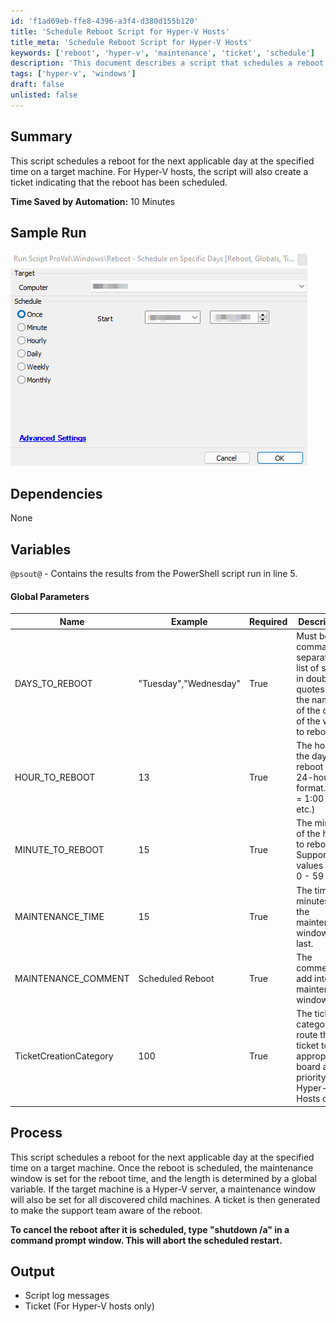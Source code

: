 ```yaml
---
id: 'f1ad69eb-ffe8-4396-a3f4-d380d155b120'
title: 'Schedule Reboot Script for Hyper-V Hosts'
title_meta: 'Schedule Reboot Script for Hyper-V Hosts'
keywords: ['reboot', 'hyper-v', 'maintenance', 'ticket', 'schedule']
description: 'This document describes a script that schedules a reboot for the next applicable day at a specified time on a target machine. For Hyper-V hosts, it also creates a ticket indicating that the reboot has been scheduled, ensuring that the support team is informed.'
tags: ['hyper-v', 'windows']
draft: false
unlisted: false
---
```


## Summary

This script schedules a reboot for the next applicable day at the specified time on a target machine. For Hyper-V hosts, the script will also create a ticket indicating that the reboot has been scheduled.

**Time Saved by Automation:** 10 Minutes

## Sample Run

![Sample Run](../../../static/img/Reboot---Schedule-on-Specific-Days/image_1.png)

## Dependencies

None

## Variables

`@psout@` - Contains the results from the PowerShell script run in line 5.

#### Global Parameters

| Name                     | Example                       | Required | Description                                                                                              |
|--------------------------|-------------------------------|----------|----------------------------------------------------------------------------------------------------------|
| DAYS_TO_REBOOT           | "Tuesday","Wednesday"         | True     | Must be a comma-separated list of strings in double quotes with the names of the days of the week to reboot. |
| HOUR_TO_REBOOT           | 13                            | True     | The hour of the day to reboot in a 24-hour format. (13 = 1:00 PM, etc.)                                 |
| MINUTE_TO_REBOOT         | 15                            | True     | The minute of the hour to reboot. Supports values from 0 - 59                                          |
| MAINTENANCE_TIME         | 15                            | True     | The time in minutes for the maintenance window to last.                                                |
| MAINTENANCE_COMMENT      | Scheduled Reboot              | True     | The comment to add into the maintenance window.                                                          |
| TicketCreationCategory    | 100                           | True     | The ticket category to route this ticket to the appropriate board and priority. (For Hyper-V Hosts only) |

## Process

This script schedules a reboot for the next applicable day at the specified time on a target machine. Once the reboot is scheduled, the maintenance window is set for the reboot time, and the length is determined by a global variable. If the target machine is a Hyper-V server, a maintenance window will also be set for all discovered child machines. A ticket is then generated to make the support team aware of the reboot.

**To cancel the reboot after it is scheduled, type "shutdown /a" in a command prompt window. This will abort the scheduled restart.**

## Output

- Script log messages
- Ticket (For Hyper-V hosts only)

